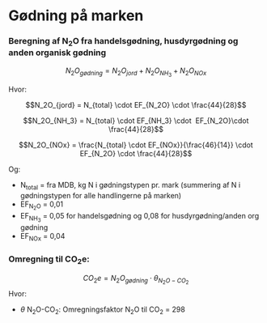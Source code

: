 # **Gødning på marken**

### **Beregning af N<sub>2</sub>O fra handelsgødning, husdyrgødning og anden organisk gødning** 

$$N_2O_{gødning} = N_2O_{jord}  + N_2O_{NH_3}  + N_2O_{NOx}$$

Hvor:

$$N_2O_{jord} = N_{total} \cdot EF_{N_2O} \cdot \frac{44}{28}$$

$$N_2O_{NH_3} = N_{total} \cdot EF_{NH_3} \cdot  EF_{N_2O}\cdot \frac{44}{28}$$

$$N_2O_{NOx} = \frac{N_{total} \cdot EF_{NOx}}{\frac{46}{14}} \cdot EF_{N_2O} \cdot \frac{44}{28}$$

Og:
* N<sub>total</sub> = fra MDB, kg N i gødningstypen pr. mark (summering af N i gødningstypen for alle handlingerne på marken)
* EF<sub>N<sub>2</sub>O</sub> = 0,01
* EF<sub>NH<sub>3</sub></sub> = 0,05 for handelsgødning og 0,08 for husdyrgødning/anden org gødning
* EF<sub>NOx</sub> = 0,04

### **Omregning til CO<sub>2</sub>e:**

$$CO_2e = N_2O_{gødning} \cdot \theta_{N_2O-CO_2}$$
Hvor: 

 * $\theta$ N<sub>2</sub>O-CO<sub>2</sub></sub>: Omregningsfaktor N<sub>2</sub>O til CO<sub>2</sub> = 298
